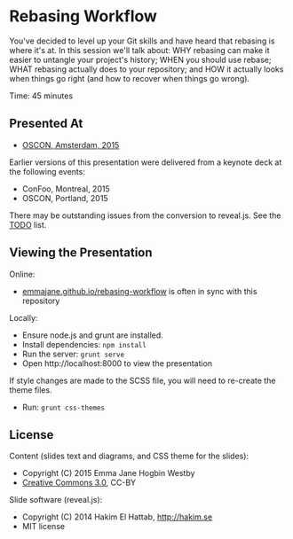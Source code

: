 # Rebasing Workflow

You've decided to level up your Git skills and have heard that rebasing is where it's at. In this session we'll talk about: WHY rebasing can make it easier to untangle your project's history; WHEN you should use rebase; WHAT rebasing actually does to your repository; and HOW it actually looks when things go right (and how to recover when things go wrong).

Time: 45 minutes

## Presented At

- [OSCON, Amsterdam, 2015](http://oscon.com)

Earlier versions of this presentation were delivered from a keynote deck at the following events:

- ConFoo, Montreal, 2015
- OSCON, Portland, 2015

There may be outstanding issues from the conversion to reveal.js. See the [TODO](TODO.md) list.

## Viewing the Presentation

Online:

- [emmajane.github.io/rebasing-workflow](http://emmajane.github.io/rebasing-workflow) is often in sync with this repository

Locally:

- Ensure node.js and grunt are installed.
- Install dependencies: `npm install`
- Run the server: `grunt serve`
- Open http://localhost:8000 to view the presentation

If style changes are made to the SCSS file, you will need to re-create the theme files.

- Run: `grunt css-themes`

## License

Content (slides text and diagrams, and CSS theme for the slides):

- Copyright (C) 2015 Emma Jane Hogbin Westby
- [Creative Commons 3.0](http://creativecommons.org/licenses/by/3.0/), CC-BY

Slide software (reveal.js):

- Copyright (C) 2014 Hakim El Hattab, http://hakim.se
- MIT license
